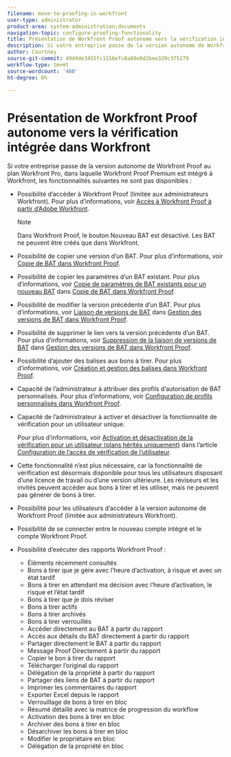```yaml
---
filename: move-to-proofing-in-workfront
user-type: administrator
product-area: system-administration;documents
navigation-topic: configure-proofing-functionality
title: Présentation de Workfront Proof autonome vers la vérification intégrée dans Workfront
description: Si votre entreprise passe de la version autonome de Workfront Proof au plan Workfront Pro, dans laquelle Workfront Proof Premium est intégré à Workfront, certaines fonctionnalités de vérification ne sont pas disponibles.
author: Courtney
source-git-commit: 49d4de3455fc1156efc8a88e8d2bee329c375279
workflow-type: tm+mt
source-wordcount: '460'
ht-degree: 0%

---
```



# Présentation de Workfront Proof autonome vers la vérification intégrée dans Workfront

Si votre entreprise passe de la version autonome de Workfront Proof au plan Workfront Pro, dans laquelle Workfront Proof Premium est intégré à Workfront, les fonctionnalités suivantes ne sont pas disponibles :

* Possibilité d’accéder à Workfront Proof (limitée aux administrateurs Workfront). Pour plus d’informations, voir [Accès à Workfront Proof à partir d’Adobe Workfront](../../../review-and-approve-work/proofing/managing-proofs-within-workfront/access-wf-proof-in-workfront.md).

  >[!NOTE]
  >
  >Dans Workfront Proof, le bouton Nouveau BAT est désactivé. Les BAT ne peuvent être créés que dans Workfront.

* Possibilité de copier une version d’un BAT. Pour plus d’informations, voir [Copie de BAT dans Workfront Proof](../../../workfront-proof/wp-work-proofsfiles/create-proofs-and-files/copy-proofs.md).

* Possibilité de copier les paramètres d’un BAT existant. Pour plus d’informations, voir [Copie de paramètres de BAT existants pour un nouveau BAT](../../../workfront-proof/wp-work-proofsfiles/create-proofs-and-files/copy-proofs.md#copy-with-new-file) dans [ Copie de BAT dans Workfront Proof](../../../workfront-proof/wp-work-proofsfiles/create-proofs-and-files/copy-proofs.md).

* Possibilité de modifier la version précédente d’un BAT. Pour plus d’informations, voir [Liaison de versions de BAT](../../../workfront-proof/wp-work-proofsfiles/manage-your-work/manage-proof-versions.md#linking-and-unlinking-proof-versions) dans [Gestion des versions de BAT dans Workfront Proof](../../../workfront-proof/wp-work-proofsfiles/manage-your-work/manage-proof-versions.md).

* Possibilité de supprimer le lien vers la version précédente d’un BAT. Pour plus d’informations, voir [Suppression de la liaison de versions de BAT](../../../workfront-proof/wp-work-proofsfiles/manage-your-work/manage-proof-versions.md#unlinkingproofversions) dans [Gestion des versions de BAT dans Workfront Proof](../../../workfront-proof/wp-work-proofsfiles/manage-your-work/manage-proof-versions.md).

* Possibilité d’ajouter des balises aux bons à tirer. Pour plus d’informations, voir [Création et gestion des balises dans Workfront Proof](../../../workfront-proof/wp-work-proofsfiles/organize-your-work/create-and-manage-tags.md).

* Capacité de l’administrateur à attribuer des profils d’autorisation de BAT personnalisés. Pour plus d’informations, voir [Configuration de profils personnalisés dans Workfront Proof](../../../workfront-proof/wp-acct-admin/account-settings/configure-custom-profiles.md).

* Capacité de l’administrateur à activer et désactiver la fonctionnalité de vérification pour un utilisateur unique.

  Pour plus d’informations, voir [Activation et désactivation de la vérification pour un utilisateur (plans hérités uniquement)](../../../administration-and-setup/manage-workfront/configure-proofing/configure-a-users-proofing-access.md#enabling-and-disabling-proofing-for-a-user) dans l’article [Configuration de l’accès de vérification de l’utilisateur](../../../administration-and-setup/manage-workfront/configure-proofing/configure-a-users-proofing-access.md).

* Cette fonctionnalité n’est plus nécessaire, car la fonctionnalité de vérification est désormais disponible pour tous les utilisateurs disposant d’une licence de travail ou d’une version ultérieure. Les réviseurs et les invités peuvent accéder aux bons à tirer et les utiliser, mais ne peuvent pas générer de bons à tirer.
* Possibilité pour les utilisateurs d’accéder à la version autonome de Workfront Proof (limitée aux administrateurs Workfront).
* Possibilité de se connecter entre le nouveau compte intégré et le compte Workfront Proof.
* Possibilité d’exécuter des rapports Workfront Proof :

   * Éléments récemment consultés
   * Bons à tirer que je gère avec l’heure d’activation, à risque et avec un état tardif
   * Bons à tirer en attendant ma décision avec l’heure d’activation, le risque et l’état tardif
   * Bons à tirer que je dois réviser
   * Bons à tirer actifs
   * Bons à tirer archivés
   * Bons à tirer verrouillés
   * Accéder directement au BAT à partir du rapport
   * Accès aux détails du BAT directement à partir du rapport
   * Partager directement le BAT à partir du rapport
   * Message Proof Directement à partir du rapport
   * Copier le bon à tirer du rapport
   * Télécharger l’original du rapport
   * Délégation de la propriété à partir du rapport
   * Partager des liens de BAT à partir du rapport
   * Imprimer les commentaires du rapport
   * Exporter Excel depuis le rapport
   * Verrouillage de bons à tirer en bloc
   * Résumé détaillé avec la matrice de progression du workflow
   * Activation des bons à tirer en bloc
   * Archiver des bons à tirer en bloc
   * Désarchiver les bons à tirer en bloc
   * Modifier le propriétaire en bloc
   * Délégation de la propriété en bloc

